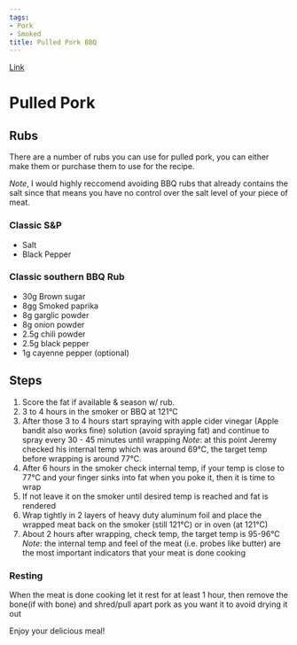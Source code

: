 ```yaml
---
tags: 
- Pork
- Smoked
title: Pulled Pork BBQ
---
```


[Link](https://www.youtube.com/watch?v=rgPJxy_IngY) 

# Pulled Pork

## Rubs

There are a number of rubs you can use for pulled pork, you can either make them or purchase them to use for the recipe. 

*Note*, I would highly reccomend avoiding BBQ rubs that already contains the salt since that means you have no control over the salt level of your piece of meat.

### Classic S&P

- Salt
- Black Pepper

### Classic southern BBQ Rub

- 30g Brown sugar
- 8gg Smoked paprika
- 8g garglic powder
- 8g onion powder
- 2.5g chili powder
- 2.5g black pepper
- 1g cayenne pepper (optional)

## Steps

1. Score the fat if available & season w/ rub.
2. 3 to 4 hours in the smoker or BBQ at 121°C 
3. After those 3 to 4 hours start spraying with apple cider vinegar (Apple bandit also works fine) solution (avoid spraying fat) and continue to spray every 30 - 45 minutes until wrapping
*Note*: at this point Jeremy checked his internal temp which was around 69°C, the target temp before wrapping is around 77°C. 
4. After 6 hours in the smoker check internal temp, if your temp is close to 77°C and your finger sinks into fat when you poke it, then it is time to wrap
5. If not leave it on the smoker until desired temp is reached and fat is rendered
6. Wrap tightly in 2 layers of heavy duty aluminum foil and place the wrapped meat back on the smoker (still 121°C) or in oven (at 121°C)
7. About 2 hours after wrapping, check temp, the target temp is 95-96°C
*Note*: the internal temp and feel of the meat (i.e. probes like butter) are the most important indicators that your meat is done cooking

### Resting
When the meat is done cooking let it rest for at least 1 hour, then remove the bone(if with bone) and shred/pull apart pork as you want it to avoid drying it out

Enjoy your delicious meal!
